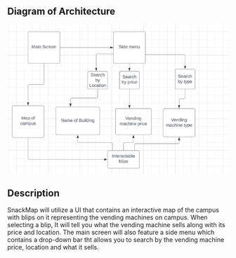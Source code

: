 ## Diagram of Architecture

![Thing](/doc/images/ArchitectureSAD.png?raw=true)


## Description

SnackMap will utilize a UI that contains an interactive map of the campus with blips on it representing the vending machines on campus.
When selecting a blip, It will tell you what the vending machine sells along with its price and location. 
The main screen will also feature a side menu which contains a drop-down bar tht allows you to search by the vending machine price, location and what it sells.
